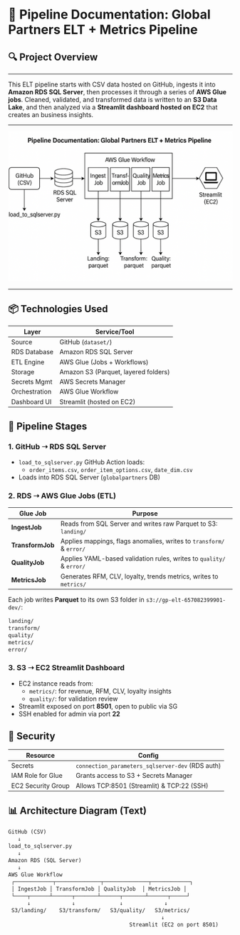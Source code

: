 
# 📘 Pipeline Documentation: Global Partners ELT + Metrics Pipeline

## 🔍 Project Overview
----
This ELT pipeline starts with CSV data hosted on GitHub, ingests it into **Amazon RDS SQL Server**, then processes it through a series of **AWS Glue jobs**. Cleaned, validated, and transformed data is written to an **S3 Data Lake**, and then analyzed via a **Streamlit dashboard hosted on EC2** that creates an business insights.

---

<p align="center">
  <img src="Images/GlobalPartnerDesign_ELT.png" alt="Data Pipeline Diagram" width="800"/>
</p>

---


## 📦 Technologies Used

| Layer              | Service/Tool                        |
|--------------------|-------------------------------------|
| Source             | GitHub (`dataset/`)                 |
| RDS Database       | Amazon RDS SQL Server               |
| ETL Engine         | AWS Glue (Jobs + Workflows)         |
| Storage            | Amazon S3 (Parquet, layered folders)|
| Secrets Mgmt       | AWS Secrets Manager                 |
| Orchestration      | AWS Glue Workflow                   |
| Dashboard UI       | Streamlit (hosted on EC2)           |

## 🔄 Pipeline Stages

### **1. GitHub ➝ RDS SQL Server**
- `load_to_sqlserver.py` GitHub Action loads:
  - `order_items.csv`, `order_item_options.csv`, `date_dim.csv`
- Loads into RDS SQL Server (`globalpartners` DB)

### **2. RDS ➝ AWS Glue Jobs (ETL)**

| Glue Job     | Purpose                                                                 |
|--------------|-------------------------------------------------------------------------|
| **IngestJob**  | Reads from SQL Server and writes raw Parquet to S3: `landing/`         |
| **TransformJob** | Applies mappings, flags anomalies, writes to `transform/` & `error/` |
| **QualityJob**   | Applies YAML-based validation rules, writes to `quality/` & `error/` |
| **MetricsJob**   | Generates RFM, CLV, loyalty, trends metrics, writes to `metrics/`     |

Each job writes **Parquet** to its own S3 folder in `s3://gp-elt-657082399901-dev/`:
```
landing/
transform/
quality/
metrics/
error/
```

### **3. S3 ➝ EC2 Streamlit Dashboard**
- EC2 instance reads from:
  - `metrics/`: for revenue, RFM, CLV, loyalty insights
  - `quality/`: for validation review
- Streamlit exposed on port **8501**, open to public via SG
- SSH enabled for admin via port **22**

## 🔐 Security

| Resource             | Config                                           |
|----------------------|--------------------------------------------------|
| Secrets              | `connection_parameters_sqlserver-dev` (RDS auth) |
| IAM Role for Glue    | Grants access to S3 + Secrets Manager            |
| EC2 Security Group   | Allows TCP:8501 (Streamlit) & TCP:22 (SSH)       |

## 📊 Architecture Diagram (Text)

```
GitHub (CSV)
   ↓
load_to_sqlserver.py
   ↓
Amazon RDS (SQL Server)
   ↓
AWS Glue Workflow
 ┌────────────┬──────────────┬──────────────┬────────────┐
 │ IngestJob │ TransformJob │ QualityJob  │ MetricsJob │
 └────┬──────┴──────┬───────┴──────┬───────┴──────┬─────┘
      ↓             ↓              ↓             ↓
 S3/landing/    S3/transform/   S3/quality/   S3/metrics/
                                                ↓
                                      Streamlit (EC2 on port 8501)
```
